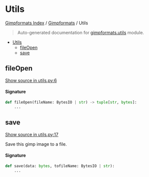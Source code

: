 # Utils

[Gimpformats Index](../README.md#gimpformats-index) /
[Gimpformats](./index.md#gimpformats) /
Utils

> Auto-generated documentation for [gimpformats.utils](../../../gimpformats/utils.py) module.

- [Utils](#utils)
  - [fileOpen](#fileopen)
  - [save](#save)

## fileOpen

[Show source in utils.py:6](../../../gimpformats/utils.py#L6)

#### Signature

```python
def fileOpen(fileName: BytesIO | str) -> tuple[str, bytes]:
    ...
```



## save

[Show source in utils.py:17](../../../gimpformats/utils.py#L17)

Save this gimp image to a file.

#### Signature

```python
def save(data: bytes, tofileName: BytesIO | str):
    ...
```